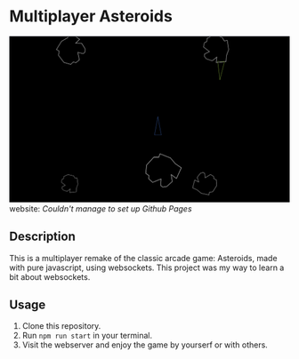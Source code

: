 # Multiplayer Asteroids
![screenshot](https://github.com/simonadamgyula/multiplayerAsteroids/blob/6a8895ebf0248bf30fe943f49b26475d6cdfb621/image%20(1).png)
website: *Couldn't manage to set up Github Pages*

## Description
This is a multiplayer remake of the classic arcade game: Asteroids, made with pure javascript, using websockets. This project was my way to learn a bit about websockets.

## Usage
1. Clone this repository.
2. Run ``` npm run start ``` in your terminal.
3. Visit the webserver and enjoy the game by yourserf or with others.
